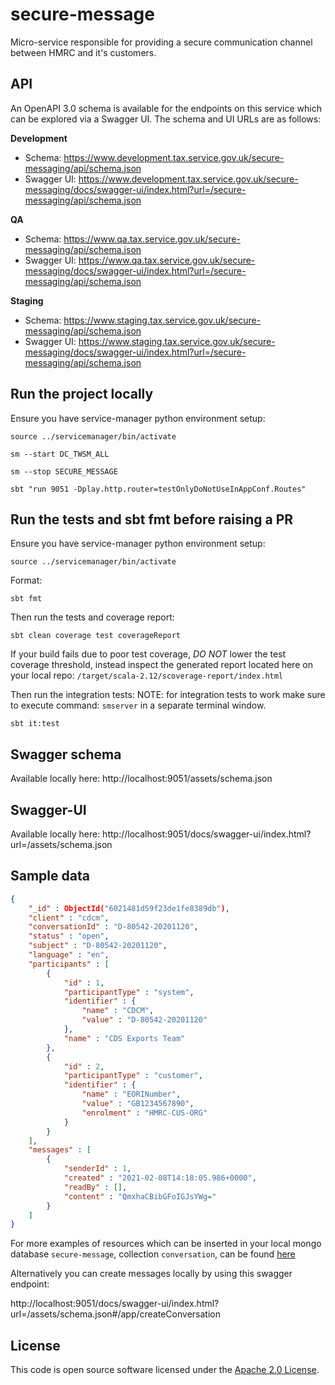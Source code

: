 # secure-message
Micro-service responsible for providing a secure communication channel between HMRC and it's customers.
 
## API

An OpenAPI 3.0 schema is available for the endpoints on this service which can be explored via a Swagger UI. The schema and UI URLs are as follows:

**Development**
- Schema: https://www.development.tax.service.gov.uk/secure-messaging/api/schema.json
- Swagger UI: https://www.development.tax.service.gov.uk/secure-messaging/docs/swagger-ui/index.html?url=/secure-messaging/api/schema.json

**QA**
- Schema: https://www.qa.tax.service.gov.uk/secure-messaging/api/schema.json
- Swagger UI: https://www.qa.tax.service.gov.uk/secure-messaging/docs/swagger-ui/index.html?url=/secure-messaging/api/schema.json

**Staging**
- Schema: https://www.staging.tax.service.gov.uk/secure-messaging/api/schema.json
- Swagger UI: https://www.staging.tax.service.gov.uk/secure-messaging/docs/swagger-ui/index.html?url=/secure-messaging/api/schema.json

## Run the project locally

Ensure you have service-manager python environment setup:

`source ../servicemanager/bin/activate`

`sm --start DC_TWSM_ALL`

`sm --stop SECURE_MESSAGE`

`sbt "run 9051 -Dplay.http.router=testOnlyDoNotUseInAppConf.Routes"`

## Run the tests and sbt fmt before raising a PR

Ensure you have service-manager python environment setup:

`source ../servicemanager/bin/activate`

Format:

`sbt fmt`

Then run the tests and coverage report:

`sbt clean coverage test coverageReport`

If your build fails due to poor test coverage, *DO NOT* lower the test coverage threshold, instead inspect the generated report located here on your local repo: `/target/scala-2.12/scoverage-report/index.html`

Then run the integration tests:
NOTE: for integration tests to work make sure to execute command: `smserver` in a separate terminal window.

`sbt it:test`

## Swagger schema

Available locally here: http://localhost:9051/assets/schema.json

## Swagger-UI

Available locally here: http://localhost:9051/docs/swagger-ui/index.html?url=/assets/schema.json

## Sample data

```json
{
    "_id" : ObjectId("6021481d59f23de1fe8389db"),
    "client" : "cdcm",
    "conversationId" : "D-80542-20201120",
    "status" : "open",
    "subject" : "D-80542-20201120",
    "language" : "en",
    "participants" : [ 
        {
            "id" : 1,
            "participantType" : "system",
            "identifier" : {
                "name" : "CDCM",
                "value" : "D-80542-20201120"
            },
            "name" : "CDS Exports Team"
        }, 
        {
            "id" : 2,
            "participantType" : "customer",
            "identifier" : {
                "name" : "EORINumber",
                "value" : "GB1234567890",
                "enrolment" : "HMRC-CUS-ORG"
            }
        }
    ],
    "messages" : [ 
        {
            "senderId" : 1,
            "created" : "2021-02-08T14:18:05.986+0000",
            "readBy" : [],
            "content" : "QmxhaCBibGFoIGJsYWg="
        }
    ]
}
```

For more examples of resources which can be inserted in your local mongo database `secure-message`, collection `conversation`, can be found [here](test/resources/model/core)

Alternatively you can create messages locally by using this swagger endpoint:

http://localhost:9051/docs/swagger-ui/index.html?url=/assets/schema.json#/app/createConversation

## License

This code is open source software licensed under the [Apache 2.0 License]("http://www.apache.org/licenses/LICENSE-2.0.html").


